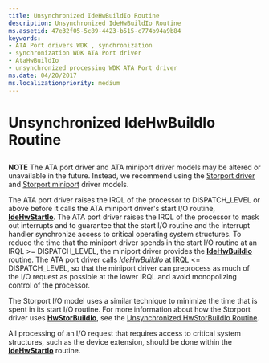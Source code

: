 ```yaml
---
title: Unsynchronized IdeHwBuildIo Routine
description: Unsynchronized IdeHwBuildIo Routine
ms.assetid: 47e32f05-5c89-4423-b515-c774b94a9b84
keywords:
- ATA Port drivers WDK , synchronization
- synchronization WDK ATA Port driver
- AtaHwBuildIo
- unsynchronized processing WDK ATA Port driver
ms.date: 04/20/2017
ms.localizationpriority: medium
---
```


# Unsynchronized IdeHwBuildIo Routine


## <span id="ddk_unsynchronized_atahwbuildio_routine_kg"></span><span id="DDK_UNSYNCHRONIZED_ATAHWBUILDIO_ROUTINE_KG"></span>


**NOTE** The ATA port driver and ATA miniport driver models may be altered or unavailable in the future. Instead, we recommend using the [Storport driver](https://msdn.microsoft.com/windows/hardware/drivers/storage/storport-driver) and [Storport miniport](https://msdn.microsoft.com/windows/hardware/drivers/storage/storport-miniport-drivers) driver models.


The ATA port driver raises the IRQL of the processor to DISPATCH\_LEVEL or above before it calls the ATA miniport driver's start I/O routine, [**IdeHwStartIo**](https://msdn.microsoft.com/library/windows/hardware/ff559003). The ATA port driver raises the IRQL of the processor to mask out interrupts and to guarantee that the start I/O routine and the interrupt handler synchronize access to critical operating system structures. To reduce the time that the miniport driver spends in the start I/O routine at an IRQL &gt;= DISPATCH\_LEVEL, the miniport driver provides the [**IdeHwBuildIo**](https://msdn.microsoft.com/library/windows/hardware/ff557462) routine. The ATA port driver calls *IdeHwBuildIo* at IRQL &lt;= DISPATCH\_LEVEL, so that the miniport driver can preprocess as much of the I/O request as possible at the lower IRQL and avoid monopolizing control of the processor.

The Storport I/O model uses a similar technique to minimize the time that is spent in its start I/O routine. For more information about how the Storport driver uses [**HwStorBuildIo**](https://msdn.microsoft.com/library/windows/hardware/ff557369), see the [Unsynchronized HwStorBuildIo Routine](unsynchronized-hwstorbuildio-routine.md).

All processing of an I/O request that requires access to critical system structures, such as the device extension, should be done within the [**IdeHwStartIo**](https://msdn.microsoft.com/library/windows/hardware/ff559003) routine.

 

 


